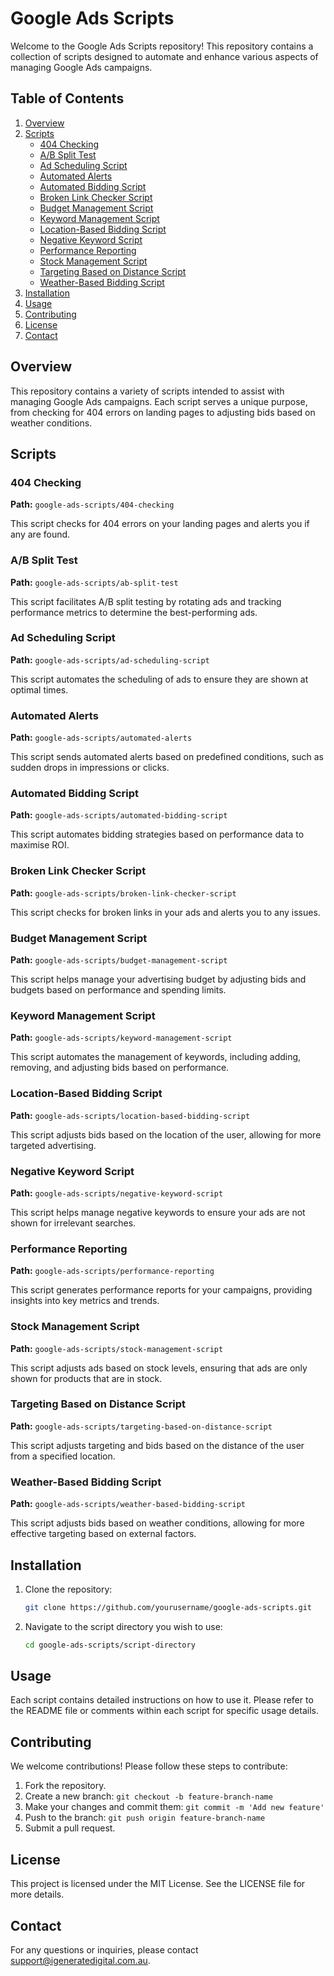 
# Google Ads Scripts

Welcome to the Google Ads Scripts repository! This repository contains a collection of scripts designed to automate and enhance various aspects of managing Google Ads campaigns.

## Table of Contents

1. [Overview](#overview)
2. [Scripts](#scripts)
   - [404 Checking](#404-checking)
   - [A/B Split Test](#ab-split-test)
   - [Ad Scheduling Script](#ad-scheduling-script)
   - [Automated Alerts](#automated-alerts)
   - [Automated Bidding Script](#automated-bidding-script)
   - [Broken Link Checker Script](#broken-link-checker-script)
   - [Budget Management Script](#budget-management-script)
   - [Keyword Management Script](#keyword-management-script)
   - [Location-Based Bidding Script](#location-based-bidding-script)
   - [Negative Keyword Script](#negative-keyword-script)
   - [Performance Reporting](#performance-reporting)
   - [Stock Management Script](#stock-management-script)
   - [Targeting Based on Distance Script](#targeting-based-on-distance-script)
   - [Weather-Based Bidding Script](#weather-based-bidding-script)
3. [Installation](#installation)
4. [Usage](#usage)
5. [Contributing](#contributing)
6. [License](#license)
7. [Contact](#contact)

## Overview

This repository contains a variety of scripts intended to assist with managing Google Ads campaigns. Each script serves a unique purpose, from checking for 404 errors on landing pages to adjusting bids based on weather conditions.

## Scripts

### 404 Checking

**Path:** `google-ads-scripts/404-checking`

This script checks for 404 errors on your landing pages and alerts you if any are found.

### A/B Split Test

**Path:** `google-ads-scripts/ab-split-test`

This script facilitates A/B split testing by rotating ads and tracking performance metrics to determine the best-performing ads.

### Ad Scheduling Script

**Path:** `google-ads-scripts/ad-scheduling-script`

This script automates the scheduling of ads to ensure they are shown at optimal times.

### Automated Alerts

**Path:** `google-ads-scripts/automated-alerts`

This script sends automated alerts based on predefined conditions, such as sudden drops in impressions or clicks.

### Automated Bidding Script

**Path:** `google-ads-scripts/automated-bidding-script`

This script automates bidding strategies based on performance data to maximise ROI.

### Broken Link Checker Script

**Path:** `google-ads-scripts/broken-link-checker-script`

This script checks for broken links in your ads and alerts you to any issues.

### Budget Management Script

**Path:** `google-ads-scripts/budget-management-script`

This script helps manage your advertising budget by adjusting bids and budgets based on performance and spending limits.

### Keyword Management Script

**Path:** `google-ads-scripts/keyword-management-script`

This script automates the management of keywords, including adding, removing, and adjusting bids based on performance.

### Location-Based Bidding Script

**Path:** `google-ads-scripts/location-based-bidding-script`

This script adjusts bids based on the location of the user, allowing for more targeted advertising.

### Negative Keyword Script

**Path:** `google-ads-scripts/negative-keyword-script`

This script helps manage negative keywords to ensure your ads are not shown for irrelevant searches.

### Performance Reporting

**Path:** `google-ads-scripts/performance-reporting`

This script generates performance reports for your campaigns, providing insights into key metrics and trends.

### Stock Management Script

**Path:** `google-ads-scripts/stock-management-script`

This script adjusts ads based on stock levels, ensuring that ads are only shown for products that are in stock.

### Targeting Based on Distance Script

**Path:** `google-ads-scripts/targeting-based-on-distance-script`

This script adjusts targeting and bids based on the distance of the user from a specified location.

### Weather-Based Bidding Script

**Path:** `google-ads-scripts/weather-based-bidding-script`

This script adjusts bids based on weather conditions, allowing for more effective targeting based on external factors.

## Installation

1. Clone the repository:
   ```bash
   git clone https://github.com/yourusername/google-ads-scripts.git
   ```
2. Navigate to the script directory you wish to use:
   ```bash
   cd google-ads-scripts/script-directory
   ```

## Usage

Each script contains detailed instructions on how to use it. Please refer to the README file or comments within each script for specific usage details.

## Contributing

We welcome contributions! Please follow these steps to contribute:

1. Fork the repository.
2. Create a new branch: `git checkout -b feature-branch-name`
3. Make your changes and commit them: `git commit -m 'Add new feature'`
4. Push to the branch: `git push origin feature-branch-name`
5. Submit a pull request.

## License

This project is licensed under the MIT License. See the LICENSE file for more details.

## Contact

For any questions or inquiries, please contact [support@igeneratedigital.com.au](mailto:support@igeneratedigital.com.au).
